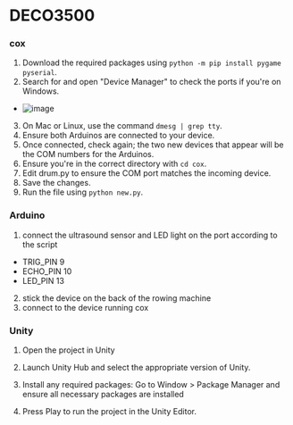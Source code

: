 # DECO3500
### cox
1. Download the required packages using `python -m pip install pygame pyserial`.
2. Search for and open "Device Manager" to check the ports if you're on Windows.
* ![image](https://github.com/user-attachments/assets/c2bd94f3-81cb-4ded-a3a1-6d2682410539)
3. On Mac or Linux, use the command `dmesg | grep tty`.
4. Ensure both Arduinos are connected to your device.
5. Once connected, check again; the two new devices that appear will be the COM numbers for the Arduinos.
6. Ensure you're in the correct directory with `cd cox`.
7. Edit drum.py to ensure the COM port matches the incoming device.
8. Save the changes.
9. Run the file using `python new.py`.

### Arduino
1. connect the ultrasound sensor and LED light on the port according to the script
* TRIG_PIN 9
* ECHO_PIN 10
* LED_PIN 13 
2. stick the device on the back of the rowing machine
3. connect to the device running cox 

### Unity 
1. Open the project in Unity

2. Launch Unity Hub and select the appropriate version of Unity.

3. Install any required packages:
   Go to Window > Package Manager and ensure all necessary packages are installed
4. Press Play to run the project in the Unity Editor.
